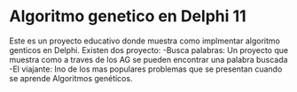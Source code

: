 # Algoritmo genetico en Delphi 11

Este es un proyecto educativo donde muestra como implmentar algoritmo genticos en Delphi.
Existen dos proyecto:
 -Busca palabras: Un proyecto que muestra como a traves de los AG se pueden encontrar una palabra buscada
 -El viajante: Ino de los mas populares problemas que se presentan cuando se aprende Algoritmos genéticos.
